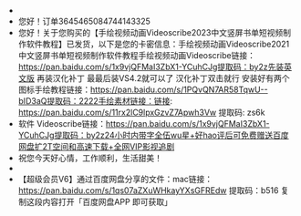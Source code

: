 - 
- 您好！订单3645465084744143325
- 您好！关于您购买的【手绘视频动画Videoscribe2023中文竖屏书单短视频制作软件教程】已发货，以下是您的卡密信息：手绘视频动画Videoscribe2021中文竖屏书单短视频制作软件教程手绘视频动画Videoscribe链接：https://pan.baidu.com/s/1x9vjQFMaI3ZbX1-YCuhCJg提取码：by2z先装英文版 再装汉化补丁 最最后装VS4.2就可以了 汉化补丁双击就行 安装好有两个图标手绘教程链接：https://pan.baidu.com/s/1PQvQN7AR58TqwU--bID3aQ提取码：2222手绘素材链接：链接: https://pan.baidu.com/s/11rx2lC9lpxGzvZ7Apwh3Vw 提取码: zs6k
- 软件 Videoscribe链接：https://pan.baidu.com/s/1x9vjQFMaI3ZbX1-YCuhCJg提取码：by2z24小时内带字全伍wu星+好hao评后可免费赠送百度网盘扩2T空间和高速下载+全网VIP影视追剧
- 祝您今天好心情，工作顺利，生活甜美！
- 
- 【超级会员V6】通过百度网盘分享的文件：mac链接：https://pan.baidu.com/s/1qs07aZXuWHkayYXsGFREdw 提取码：b516 复制这段内容打开「百度网盘APP 即可获取」
